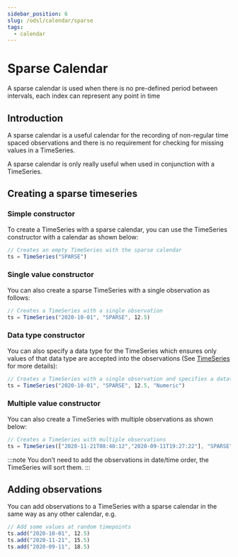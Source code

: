 ```yaml
---
sidebar_position: 6
slug: /odsl/calendar/sparse
tags:
  - calendar
---
```

Sparse Calendar
===============

A sparse calendar is used when there is no pre-defined period between intervals, each index can represent any point in time

## Introduction

A sparse calendar is a useful calendar for the recording of non-regular time spaced observations and there is no requirement for checking for missing values in a TimeSeries.

A sparse calendar is only really useful when used in conjunction with a TimeSeries.

## Creating a sparse timeseries

### Simple constructor

To create a TimeSeries with a sparse calendar, you can use the TimeSeries constructor with a calendar as shown below:

```js
// Creates an empty TimeSeries with the sparse calendar
ts = TimeSeries("SPARSE")
```

### Single value constructor

You can also create a sparse TimeSeries with a single observation as follows:

```js
// Creates a TimeSeries with a single observation
ts = TimeSeries("2020-10-01", "SPARSE", 12.5)
```

### Data type constructor

You can also specify a data type for the TimeSeries which ensures only values of that data type are accepted into the observations (See [TimeSeries](https://opendatadsl.atlassian.net/wiki/spaces/DOCUMENTAT/pages/2785484/TimeSeries) for more details):

```js
// Creates a TimeSeries with a single observation and specifies a datatype
ts = TimeSeries("2020-10-01", "SPARSE", 12.5, "Numeric")
```

### Multiple value constructor

You can also create a TimeSeries with multiple observations as shown below:

```js
// Creates a TimeSeries with multiple observations
ts = TimeSeries(["2020-11-21T08:40:12","2020-09-11T19:27:22"], "SPARSE", [12.5,15.5])
```

:::note
You don’t need to add the observations in date/time order, the TimeSeries will sort them.
:::

## Adding observations

You can add observations to a TimeSeries with a sparse calendar in the same way as any other calendar, e.g.

```js
// Add some values at random timepoints
ts.add("2020-10-01", 12.5)
ts.add("2020-11-21", 15.5)
ts.add("2020-09-11", 18.5)
```

